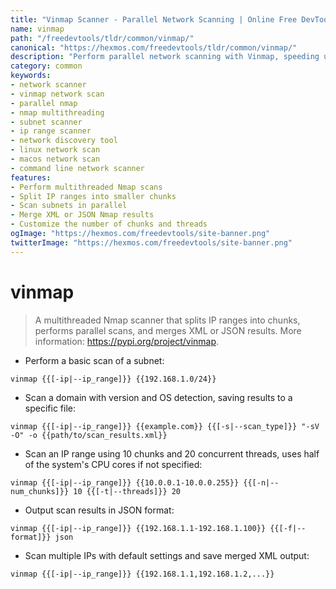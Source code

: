 ```yaml
---
title: "Vinmap Scanner - Parallel Network Scanning | Online Free DevTools by Hexmos"
name: vinmap
path: "/freedevtools/tldr/common/vinmap/"
canonical: "https://hexmos.com/freedevtools/tldr/common/vinmap/"
description: "Perform parallel network scanning with Vinmap, speeding up Nmap scans on large networks. Optimize network discovery with this free online tool, no registration required."
category: common
keywords:
- network scanner
- vinmap network scan
- parallel nmap
- nmap multithreading
- subnet scanner
- ip range scanner
- network discovery tool
- linux network scan
- macos network scan
- command line network scanner
features:
- Perform multithreaded Nmap scans
- Split IP ranges into smaller chunks
- Scan subnets in parallel
- Merge XML or JSON Nmap results
- Customize the number of chunks and threads
ogImage: "https://hexmos.com/freedevtools/site-banner.png"
twitterImage: "https://hexmos.com/freedevtools/site-banner.png"
---
```


# vinmap

> A multithreaded Nmap scanner that splits IP ranges into chunks, performs parallel scans, and merges XML or JSON results.
> More information: <https://pypi.org/project/vinmap>.

- Perform a basic scan of a subnet:

`vinmap {{[-ip|--ip_range]}} {{192.168.1.0/24}}`

- Scan a domain with version and OS detection, saving results to a specific file:

`vinmap {{[-ip|--ip_range]}} {{example.com}} {{[-s|--scan_type]}} "-sV -O" -o {{path/to/scan_results.xml}}`

- Scan an IP range using 10 chunks and 20 concurrent threads, uses half of the system's CPU cores if not specified:

`vinmap {{[-ip|--ip_range]}} {{10.0.0.1-10.0.0.255}} {{[-n|--num_chunks]}} 10 {{[-t|--threads]}} 20`

- Output scan results in JSON format:

`vinmap {{[-ip|--ip_range]}} {{192.168.1.1-192.168.1.100}} {{[-f|--format]}} json`

- Scan multiple IPs with default settings and save merged XML output:

`vinmap {{[-ip|--ip_range]}} {{192.168.1.1,192.168.1.2,...}}`

